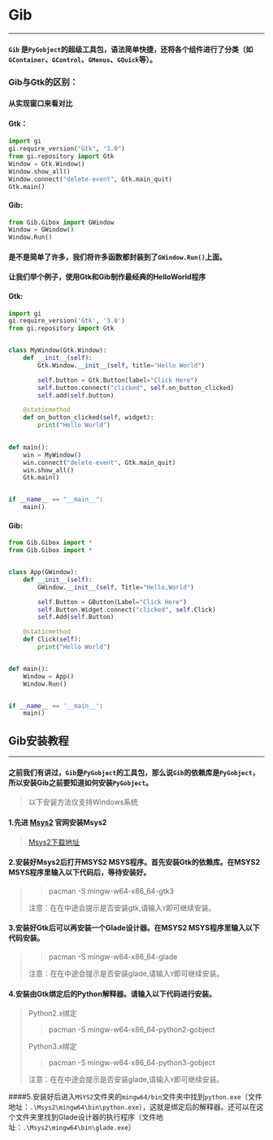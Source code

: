 # Gib
___
#### `Gib` 是`PyGobject`的超级工具包，语法简单快捷，还将各个组件进行了分类（如`GContainer`、`GControl`、`GMenus`、`GQuick`等）。

### Gib与Gtk的区别：

#### 从实现窗口来看对比
#### Gtk：
```python
import gi
gi.require_version("Gtk", "3.0")
from gi.repository import Gtk
Window = Gtk.Window()
Window.show_all()
Window.connect("delete-event", Gtk.main_quit)
Gtk.main()
```

#### Gib:
```python
from Gib.Gibox import GWindow
Window = GWindow()
Window.Run()
```

#### 是不是简单了许多，我们将许多函数都封装到了``GWindow.Run()``上面。

#### 让我们举个例子，使用Gtk和Gib制作最经典的HelloWorld程序
#### Gtk:
```python
import gi
gi.require_version('Gtk', '3.0')
from gi.repository import Gtk


class MyWindow(Gtk.Window):
    def __init__(self):
        Gtk.Window.__init__(self, title="Hello World")

        self.button = Gtk.Button(label="Click Here")
        self.button.connect("clicked", self.on_button_clicked)
        self.add(self.button)

    @staticmethod
    def on_button_clicked(self, widget):
        print("Hello World")
        

def main():
    win = MyWindow()
    win.connect("delete-event", Gtk.main_quit)
    win.show_all()
    Gtk.main()


if __name__ == "__main__":
    main()
```

#### Gib:
```python
from Gib.Gibox import *
from Gib.Gibox import *


class App(GWindow):
    def __init__(self):
        GWindow.__init__(self, Title="Hello,World")

        self.Button = GButton(Label="Click Here")
        self.Button.Widget.connect("clicked", self.Click)
        self.Add(self.Button)

    @staticmethod
    def Click(self):
        print("Hello World")


def main():
    Window = App()
    Window.Run()


if __name__ == '__main__':
    main()
```
## Gib安装教程
___
#### 之前我们有讲过，``Gib``是``PyGobject``的工具包，那么说``Gib``的依赖库是``PyGobject``，所以安装Gib之前要知道如何安装``PyGobject``。
>以下安装方法仅支持Windows系统
#### 1.先进 [Msys2](https://www.msys2.org/) 官网安装Msys2
>[Msys2下载地址](https://github.com/msys2/msys2-installer/releases/download/2021-11-30/msys2-x86_64-20211130.exe)
#### 2.安装好Msys2后打开MSYS2 MSYS程序。首先安装Gtk的依赖库。在MSYS2 MSYS程序里输入以下代码后，等待安装好。
>>pacman -S mingw-w64-x86_64-gtk3
> 
> 注意：在在中途会提示是否安装gtk,请输入`Y`即可继续安装。
#### 3.安装好Gtk后可以再安装一个Glade设计器。在MSYS2 MSYS程序里输入以下代码安装。
>>pacman -S mingw-w64-x86_64-glade
> 
> 注意：在在中途会提示是否安装glade,请输入`Y`即可继续安装。
> 
#### 4.安装由Gtk绑定后的Python解释器。请输入以下代码进行安装。

>Python2.x绑定
>>pacman -S mingw-w64-x86_64-python2-gobject
>
> Python3.x绑定
>>pacman -S mingw-w64-x86_64-python3-gobject
>
> 注意：在在中途会提示是否安装glade,请输入`Y`即可继续安装。

####5.安装好后进入``MSYS2``文件夹的``mingw64/bin``文件夹中找到``python.exe``（文件地址：`.\Msys2\mingw64\bin\python.exe`），这就是绑定后的解释器。还可以在这个文件夹里找到Glade设计器的执行程序（文件地址：`.\Msys2\mingw64\bin\glade.exe`）